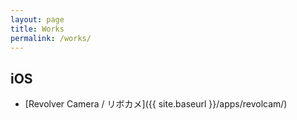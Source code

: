 ```yaml
---
layout: page
title: Works 
permalink: /works/
---
```

## iOS
- [Revolver Camera / リボカメ]({{ site.baseurl }}/apps/revolcam/)

